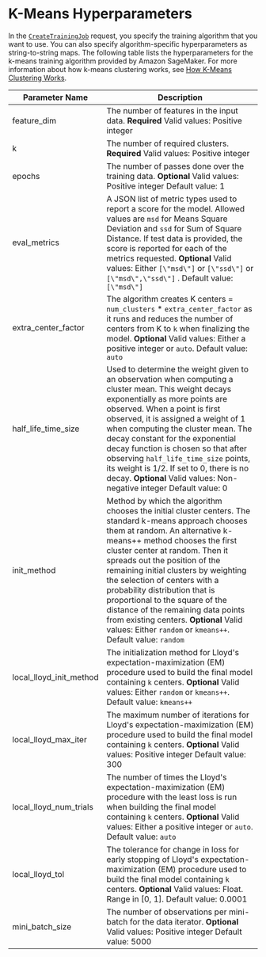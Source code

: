 # K\-Means Hyperparameters<a name="k-means-api-config"></a>

In the [ `CreateTrainingJob`](https://docs.aws.amazon.com/sagemaker/latest/APIReference/API_CreateTrainingJob.html) request, you specify the training algorithm that you want to use\. You can also specify algorithm\-specific hyperparameters as string\-to\-string maps\. The following table lists the hyperparameters for the k\-means training algorithm provided by Amazon SageMaker\. For more information about how k\-means clustering works, see [How K\-Means Clustering Works](algo-kmeans-tech-notes.md)\.


| Parameter Name | Description | 
| --- | --- | 
| feature\_dim | The number of features in the input data\. **Required** Valid values: Positive integer  | 
| k |  The number of required clusters\. **Required** Valid values: Positive integer  | 
| epochs | The number of passes done over the training data\. **Optional** Valid values: Positive integer Default value: 1  | 
| eval\_metrics | A JSON list of metric types used to report a score for the model\. Allowed values are `msd` for Means Square Deviation and `ssd` for Sum of Square Distance\. If test data is provided, the score is reported for each of the metrics requested\. **Optional** Valid values: Either `[\"msd\"]` or `[\"ssd\"]` or `[\"msd\",\"ssd\"]` \. Default value: `[\"msd\"]`  | 
| extra\_center\_factor | The algorithm creates K centers = `num_clusters` \* `extra_center_factor` as it runs and reduces the number of centers from K to `k` when finalizing the model\. **Optional** Valid values: Either a positive integer or `auto`\. Default value: `auto`  | 
| half\_life\_time\_size | Used to determine the weight given to an observation when computing a cluster mean\. This weight decays exponentially as more points are observed\. When a point is first observed, it is assigned a weight of 1 when computing the cluster mean\. The decay constant for the exponential decay function is chosen so that after observing `half_life_time_size` points, its weight is 1/2\. If set to 0, there is no decay\. **Optional** Valid values: Non\-negative integer Default value: 0  | 
| init\_method | Method by which the algorithm chooses the initial cluster centers\. The standard k\-means approach chooses them at random\. An alternative k\-means\+\+ method chooses the first cluster center at random\. Then it spreads out the position of the remaining initial clusters by weighting the selection of centers with a probability distribution that is proportional to the square of the distance of the remaining data points from existing centers\. **Optional** Valid values: Either `random` or `kmeans++`\. Default value: `random`  | 
| local\_lloyd\_init\_method | The initialization method for Lloyd's expectation\-maximization \(EM\) procedure used to build the final model containing `k` centers\. **Optional** Valid values: Either `random` or `kmeans++`\. Default value: `kmeans++`  | 
| local\_lloyd\_max\_iter | The maximum number of iterations for Lloyd's expectation\-maximization \(EM\) procedure used to build the final model containing `k` centers\. **Optional** Valid values: Positive integer Default value: 300  | 
| local\_lloyd\_num\_trials | The number of times the Lloyd's expectation\-maximization \(EM\) procedure with the least loss is run when building the final model containing `k` centers\. **Optional** Valid values: Either a positive integer or `auto`\. Default value: `auto`  | 
| local\_lloyd\_tol | The tolerance for change in loss for early stopping of Lloyd's expectation\-maximization \(EM\) procedure used to build the final model containing `k` centers\. **Optional** Valid values: Float\. Range in \[0, 1\]\. Default value: 0\.0001  | 
| mini\_batch\_size | The number of observations per mini\-batch for the data iterator\. **Optional** Valid values: Positive integer Default value: 5000  | 